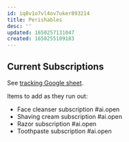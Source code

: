 ```yaml
---
id: iq8v1o7vl4ov7uker893214
title: Perishables
desc: ''
updated: 1650257131047
created: 1650255109183
---
```


## Current Subscriptions
See [tracking Google sheet](https://docs.google.com/spreadsheets/d/1l0f3hE6_qMb4TUzRD5I1NLa1BwIYh-9VUbGMgT7sjis/edit#gid=0).

Items to add as they run out:

* Face cleanser subscription #ai.open
* Shaving cream subscription #ai.open
* Razor subscription #ai.open
* Toothpaste subscription #ai.open

